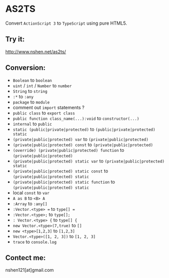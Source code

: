 AS2TS
=====

Convert `ActionScript 3` to `TypeScript` using pure HTML5.

Try it: 
---

http://www.nshen.net/as2ts/

Conversion:
---

- `Boolean` to `boolean`
- `uint` / `int` / `Number` to `number`
- `String` to `string`
- `:*` to `:any`
- `package` to `module`
- comment out `import` statements ?
- `public class` to `export class`
- `public function class_name(...):void` to `constructor(...)`
- `internal` to `public`
- `static (public|private|protected)` to  `(public|private|protected) static`
- `(private|public|protected) var` to `(private|public|protected)`
- `(private|public|protected) const` to `(private|public|protected)`
- `(override) (private|public|protected) function` to `(private|public|protected)`
- `(private|public|protected) static var` to `(private|public|protected) static`
- `(private|public|protected) static const` to `(private|public|protected) static`
- `(private|public|protected) static function` to `(private|public|protected) static`
-  local `const` to `var`
- `A as B` to `<B> A`
- `:Array` to `:any[]`
- `:Vector.<type> =` to `type[] =`
- `:Vector.<type>;` to `type[];`
- `: Vector.<type> {` to `type[] {`
- `new Vector.<type>(7,true)` to `[]`
- `new <type>[1,2,3]` to `[1,2,3]`
- `Vector.<type>([1, 2, 3])` to `[1, 2, 3]`
- `trace` to `console.log`


Contect me:
---

nshen121[at]gmail.com